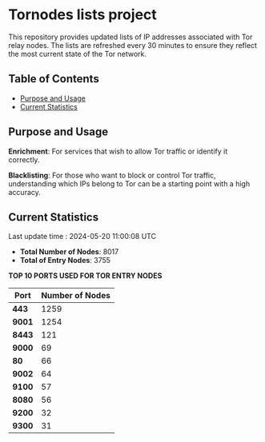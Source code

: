 # Tornodes lists project

This repository provides updated lists of IP addresses associated with Tor relay nodes. The lists are refreshed every 30 minutes to ensure they reflect the most current state of the Tor network.

## Table of Contents

- [Purpose and Usage](#purpose-and-usage)
- [Current Statistics](#current-statistics)


## Purpose and Usage

**Enrichment**: For services that wish to allow Tor traffic or identify it correctly.

**Blacklisting**: For those who want to block or control Tor traffic, understanding which IPs belong to Tor can be a starting point with a high accuracy.

## Current Statistics

Last update time : 2024-05-20 11:00:08 UTC

- **Total Number of Nodes**: 8017
- **Total of Entry Nodes**: 3755

**TOP 10 PORTS USED FOR TOR ENTRY NODES**

| **Port** | **Number of Nodes** |
|------|-----------------|
| **443**   | 1259  |
| **9001**   | 1254  |
| **8443**   | 121  |
| **9000**   | 69  |
| **80**   | 66  |
| **9002**   | 64  |
| **9100**   | 57  |
| **8080**   | 56  |
| **9200**   | 32  |
| **9300**   | 31  |

